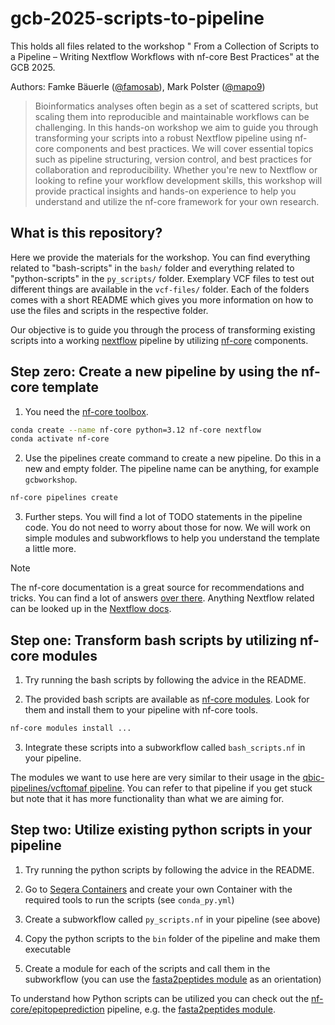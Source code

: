 # gcb-2025-scripts-to-pipeline
This holds all files related to the workshop " From a Collection of Scripts to a Pipeline – Writing Nextflow Workflows with nf-core Best Practices" at the GCB 2025.

Authors: Famke Bäuerle ([@famosab](https://github.com/famosab)), Mark Polster ([@mapo9](https://github.com/mapo9))

> Bioinformatics analyses often begin as a set of scattered scripts, but scaling them into reproducible and maintainable workflows can be challenging. In this hands-on workshop we aim to guide you through transforming your scripts into a robust Nextflow pipeline using nf-core components and best practices. We will cover essential topics such as pipeline structuring, version control, and best practices for collaboration and reproducibility. Whether you're new to Nextflow or looking to refine your workflow development skills, this workshop will provide practical insights and hands-on experience to help you understand and utilize the nf-core framework for your own research.
 
## What is this repository?

Here we provide the materials for the workshop. You can find everything related to "bash-scripts" in the `bash/` folder and everything related to "python-scripts" in the `py_scripts/` folder. Exemplary VCF files to test out different things are available in the `vcf-files/` folder. Each of the folders comes with a short README which gives you more information on how to use the files and scripts in the respective folder.

Our objective is to guide you through the process of transforming existing scripts into a working [nextflow](https://www.nextflow.io/) pipeline by utilizing [nf-core](https://nf-co.re/) components. 

## Step zero: Create a new pipeline by using the nf-core template

1. You need the [nf-core toolbox](https://nf-co.re/docs/nf-core-tools). 
```bash
conda create --name nf-core python=3.12 nf-core nextflow
conda activate nf-core
```

2. Use the pipelines create command to create a new pipeline.
Do this in a new and empty folder. The pipeline name can be anything, for example `gcbworkshop`.
```bash
nf-core pipelines create
```

3. Further steps.
You will find a lot of TODO statements in the pipeline code. You do not need to worry about those for now. We will work on simple modules and subworkflows to help you understand the template a little more.

> [!NOTE]
> The nf-core documentation is a great source for recommendations and tricks. You can find a lot of answers [over there](https://nf-co.re/docs/guidelines/pipelines/overview). Anything Nextflow related can be looked up in the [Nextflow docs](www.nextflow.io/docs/latest/index.html).

## Step one: Transform bash scripts by utilizing nf-core modules

1. Try running the bash scripts by following the advice in the README.

2. The provided bash scripts are available as [nf-core modules](https://nf-co.re/modules/). Look for them and install them to your pipeline with nf-core tools.

```bash
nf-core modules install ...
```

3. Integrate these scripts into a subworkflow called `bash_scripts.nf` in your pipeline.

The modules we want to use here are very similar to their usage in the [qbic-pipelines/vcftomaf pipeline](https://github.com/qbic-pipelines/vcftomaf). You can refer to that pipeline if you get stuck but note that it has more functionality than what we are aiming for.

## Step two: Utilize existing python scripts in your pipeline
1. Try running the python scripts by following the advice in the README.

2. Go to [Seqera Containers](https://seqera.io/containers/) and create your own Container with the required tools to run the scripts (see `conda_py.yml`)

3. Create a subworkflow called `py_scripts.nf` in your pipeline (see above)

4. Copy the python scripts to the `bin` folder of the pipeline and make them executable

5. Create a module for each of the scripts and call them in the subworkflow (you can use the [fasta2peptides module](https://github.com/nf-core/epitopeprediction) as an orientation)

To understand how Python  scripts can be utilized you can check out the  [nf-core/epitopeprediction](github.com/nf-core/epitopeprediction) pipeline, e.g. the [fasta2peptides module](https://github.com/nf-core/epitopeprediction).

